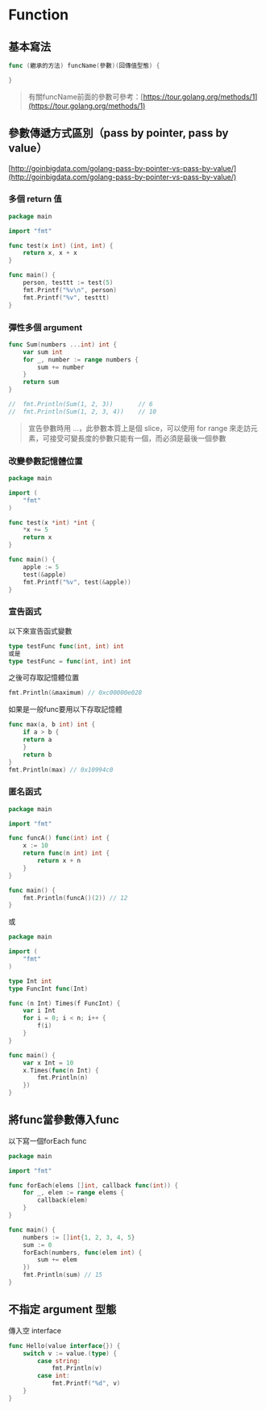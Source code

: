 # Function

## 基本寫法

```go
func (繼承的方法) funcName(參數)(回傳值型態) {

}
```

> 有關funcName前面的參數可參考：[https://tour.golang.org/methods/1](https://tour.golang.org/methods/1)

## 參數傳遞方式區別（pass by pointer, pass by value）

[http://goinbigdata.com/golang-pass-by-pointer-vs-pass-by-value/](http://goinbigdata.com/golang-pass-by-pointer-vs-pass-by-value/)

### 多個 return 值

```go
package main

import "fmt"

func test(x int) (int, int) {
    return x, x + x
}

func main() {
    person, testtt := test(5)
    fmt.Printf("%v\n", person)
    fmt.Printf("%v", testtt)
}
```

### 彈性多個 argument

```go
func Sum(numbers ...int) int {
    var sum int
    for _, number := range numbers {
        sum += number
    }
    return sum
}

//  fmt.Println(Sum(1, 2, 3))       // 6
//  fmt.Println(Sum(1, 2, 3, 4))    // 10
```

> 宣告參數時用 ...，此參數本質上是個 slice，可以使用 for range 來走訪元素，可接受可變長度的參數只能有一個，而必須是最後一個參數

### 改變參數記憶體位置

```go
package main

import (
    "fmt"
)

func test(x *int) *int {
    *x += 5
    return x
}

func main() {
    apple := 5
    test(&apple)
    fmt.Printf("%v", test(&apple))
}
```

### 宣告函式

以下來宣告函式變數

```go
type testFunc func(int, int) int
或是
type testFunc = func(int, int) int
```

之後可存取記憶體位置

```go
fmt.Println(&maximum) // 0xc00000e028
```

如果是一般func要用以下存取記憶體

```go
func max(a, b int) int {
    if a > b {
    return a
    }
    return b
}
fmt.Println(max) // 0x10994c0
```

### 匿名函式

```go
package main

import "fmt"

func funcA() func(int) int {
    x := 10
    return func(n int) int {
        return x + n
    }
}

func main() {
    fmt.Println(funcA()(2)) // 12
}
```

或

```go
package main

import (
    "fmt"
)

type Int int
type FuncInt func(Int)

func (n Int) Times(f FuncInt) {
    var i Int
    for i = 0; i < n; i++ {
        f(i)
    }
}

func main() {
    var x Int = 10
    x.Times(func(n Int) {
        fmt.Println(n)
    })
}
```

## 將func當參數傳入func

以下寫一個forEach func

```go
package main

import "fmt"

func forEach(elems []int, callback func(int)) {
    for _, elem := range elems {
        callback(elem)
    }
}

func main() {
    numbers := []int{1, 2, 3, 4, 5}
    sum := 0
    forEach(numbers, func(elem int) {
        sum += elem
    })
    fmt.Println(sum) // 15
}
```

## 不指定 argument 型態

傳入空 interface

```go
func Hello(value interface{}) {  
    switch v := value.(type) {
        case string:
            fmt.Println(v)
        case int:
            fmt.Printf("%d", v)
    }
}
```

